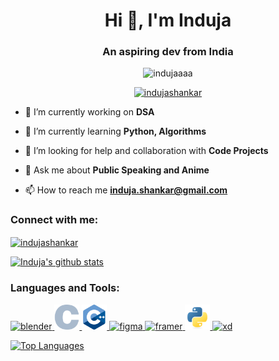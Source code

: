 <h1 align="center">Hi 👋, I'm Induja</h1>
<h3 align="center">An aspiring dev from India</h3>

<p align="center"> <img src="https://komarev.com/ghpvc/?username=indujaaaa&label=Profile%20views&color=0e75b6" alt="indujaaaa" /> </p>

<p align="center"> <a href="https://twitter.com/indujashankar" target="blank"><img src="https://img.shields.io/twitter/follow/indujashankar?logo=twitter&style=for-the-badge" alt="indujashankar" /></a> </p>

- 🔭 I’m currently working on **DSA**

- 🌱 I’m currently learning **Python, Algorithms**

- 🤝 I’m looking for help and collaboration with **Code Projects**

- 💬 Ask me about **Public Speaking and Anime**

- 📫 How to reach me **induja.shankar@gmail.com**

<h3 align="left">Connect with me:</h3>
<p align="left">
<a href="https://twitter.com/indujashankar" target="blank"><img align="center" src="https://cdn.jsdelivr.net/npm/simple-icons@3.0.1/icons/twitter.svg" alt="indujashankar" height="30" width="40" /></a>
</p>

[![Induja's github stats](https://github-readme-stats.vercel.app/api?username=indujaaaa&show_icons=true&theme=midnight-purple)](https://github.com/anuraghazra/github-readme-stats)

<h3 align="left">Languages and Tools:</h3>
<p align="left"> <a href="https://www.blender.org/" target="_blank"> <img src="https://download.blender.org/branding/community/blender_community_badge_white.svg" alt="blender" width="40" height="40"/> </a> <a href="https://www.cprogramming.com/" target="_blank"> <img src="https://raw.githubusercontent.com/devicons/devicon/master/icons/c/c-original.svg" alt="c" width="40" height="40"/> </a> <a href="https://www.w3schools.com/cpp/" target="_blank"> <img src="https://raw.githubusercontent.com/devicons/devicon/master/icons/cplusplus/cplusplus-original.svg" alt="cplusplus" width="40" height="40"/> </a> <a href="https://www.figma.com/" target="_blank"> <img src="https://www.vectorlogo.zone/logos/figma/figma-icon.svg" alt="figma" width="40" height="40"/> </a> <a href="https://www.framer.com/" target="_blank"> <img src="https://www.vectorlogo.zone/logos/framer/framer-icon.svg" alt="framer" width="40" height="40"/> </a> <a href="https://www.python.org" target="_blank"> <img src="https://raw.githubusercontent.com/devicons/devicon/master/icons/python/python-original.svg" alt="python" width="40" height="40"/> </a> <a href="https://www.adobe.com/products/xd.html" target="_blank"> <img src="https://cdn.worldvectorlogo.com/logos/adobe-xd.svg" alt="xd" width="40" height="40"/> </a> </p>

[![Top Languages](https://github-readme-stats.vercel.app/api/top-langs/?username=indujaaaa&show_icons=true&theme=midnight-purple&layout=compact)](https://github.com/anuraghazra/github-readme-stats)
